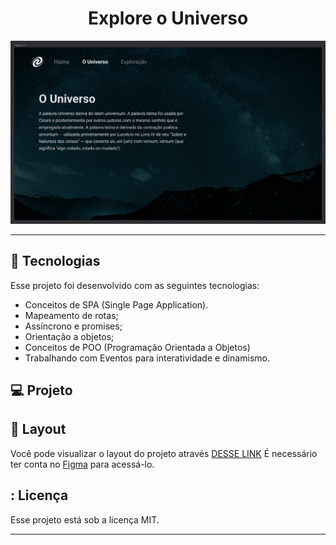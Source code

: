 <h1 align="center"> Explore o Universo </h1>

<p align="center">
  <img alt="imagem" src=./assets/universo.png>
</p>

---

## 🚀 Tecnologias

Esse projeto foi desenvolvido com as seguintes tecnologias:

- Conceitos de SPA (Single Page Application).
- Mapeamento de rotas;
- Assíncrono e promises;
- Orientação a objetos;
- Conceitos de POO (Programação Orientada a Objetos)
- Trabalhando com Eventos para interatividade e dinamismo.

## 💻 Projeto

## 🔖 Layout

Você pode visualizar o layout do projeto através [DESSE LINK](https://www.figma.com/file/BuDdLcaxH0j8N9WsOyVDfd/%5BDesafios-Explorer%5D-SPA-Universe-(Copy)?node-id=0%3A1&mode=dev) É necessário ter conta no [Figma](https://figma.com) para acessá-lo.

## : Licença

Esse projeto está sob a licença MIT.

---
